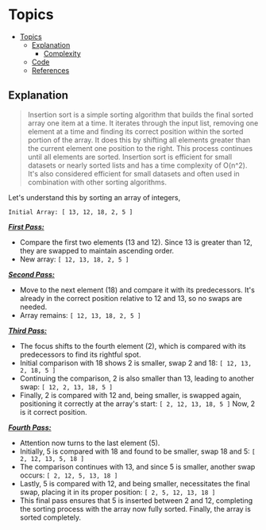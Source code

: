 # Topics
- [Topics](#Topics)
  - [Explanation](#Explanation)
    - [Complexity](#Complexity) 
  - [Code](#Code)
  - [References](#references)

## Explanation
> Insertion sort is a simple sorting algorithm that builds the final sorted array one item at a time. It iterates through the input list, removing one element at a time and finding its correct position within the sorted portion of the array. It does this by shifting all elements greater than the current element one position to the right. This process continues until all elements are sorted. Insertion sort is efficient for small datasets or nearly sorted lists and has a time complexity of O(n^2). It's also considered efficient for small datasets and often used in combination with other sorting algorithms.

Let's understand this by sorting an array of integers, 

`Initial Array: [ 13, 12, 18, 2, 5 ]`

<ins>***First Pass:***</ins>
- Compare the first two elements (13 and 12). Since 13 is greater than 12, they are swapped to maintain ascending order.
- New array: `[ 12, 13, 18, 2, 5 ]`
  
<ins>***Second Pass:***</ins>
- Move to the next element (18) and compare it with its predecessors. It's already in the correct position relative to 12 and 13, so no swaps are needed.
- Array remains: `[ 12, 13, 18, 2, 5 ]`

<ins>***Third Pass:***</ins>
- The focus shifts to the fourth element (2), which is compared with its predecessors to find its rightful spot.
- Initial comparison with 18 shows 2 is smaller, swap 2 and 18: `[ 12, 13, 2, 18, 5 ]`
- Continuing the comparison, 2 is also smaller than 13, leading to another swap: `[ 12, 2, 13, 18, 5 ]`
- Finally, 2 is compared with 12 and, being smaller, is swapped again, positioning it correctly at the array's start: `[ 2, 12, 13, 18, 5 ]` Now, 2 is it correct position.
  
<ins>***Fourth Pass:***</ins>
- Attention now turns to the last element (5).
- Initially, 5 is compared with 18 and found to be smaller, swap 18 and 5: `[ 2, 12, 13, 5, 18 ]`
- The comparison continues with 13, and since 5 is smaller, another swap occurs: `[ 2, 12, 5, 13, 18 ]`
- Lastly, 5 is compared with 12, and being smaller, necessitates the final swap, placing it in its proper position: `[ 2, 5, 12, 13, 18 ]`
- This final pass ensures that 5 is inserted between 2 and 12, completing the sorting process with the array now fully sorted.
Finally, the array is sorted completely.







